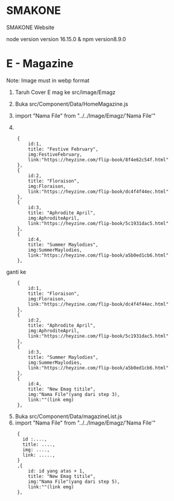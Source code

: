 # SMAKONE
SMAKONE Website


 node version version 16.15.0 & npm version8.9.0


# E - Magazine
Note: Image must in webp format

1. Taruh Cover E mag ke src/image/Emagz
2. Buka src/Component/Data/HomeMagazine.js
3. import "Nama File" from "../../Image/Emagz/'Nama File'"

4.
```
    {
        id:1,
        title: "Festive February",
        img:FestiveFebruary,
        link:"https://heyzine.com/flip-book/8f4e62c54f.html"
    },
    {
        id:2,
        title: "Floraison",
        img:Floraison,
        link:"https://heyzine.com/flip-book/dc4f4f44ec.html"
    },
    {
        id:3,
        title: "Aphrodite April",
        img:AphroditeApril,
        link:"https://heyzine.com/flip-book/5c1931dac5.html"
    },
    {
        id:4,
        title: "Summer Maylodies",
        img:SummerMaylodies,
        link:"https://heyzine.com/flip-book/a5b0ed1cb6.html"
    },

``` 
ganti ke 

```
    {
        id:1,
        title: "Floraison",
        img:Floraison,
        link:"https://heyzine.com/flip-book/dc4f4f44ec.html"
    },
    {
        id:2,
        title: "Aphrodite April",
        img:AphroditeApril,
        link:"https://heyzine.com/flip-book/5c1931dac5.html"
    },
    {
        id:3,
        title: "Summer Maylodies",
        img:SummerMaylodies,
        link:"https://heyzine.com/flip-book/a5b0ed1cb6.html"
    },
    {
        id:4,
        title: "New Emag titile",
        img:"Nama File"(yang dari step 3),
        link:""(link emg)
    },
```

5. Buka src/Component/Data/magazineList.js
6. import "Nama File" from "../../Image/Emagz/'Nama File'"
```
    {
      id :....,
      title: ....,
      img: ....,
      link: .....,
    }
    ,{
        id: id yang atas + 1,
        title: "New Emag titile",
        img:"Nama File"(yang dari step 5),
        link:""(link emg)
    },
```